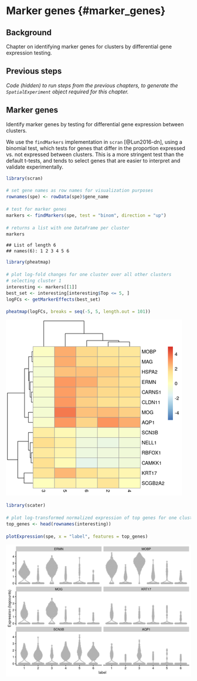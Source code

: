 # Marker genes {#marker_genes}


## Background

Chapter on identifying marker genes for clusters by differential gene expression testing.



## Previous steps

*Code (hidden) to run steps from the previous chapters, to generate the `SpatialExperiment` object required for this chapter.*





## Marker genes

Identify marker genes by testing for differential gene expression between clusters.

We use the `findMarkers` implementation in `scran` [@Lun2016-dn], using a binomial test, which tests for genes that differ in the proportion expressed vs. not expressed between clusters. This is a more stringent test than the default t-tests, and tends to select genes that are easier to interpret and validate experimentally.



```r
library(scran)

# set gene names as row names for visualization purposes
rownames(spe) <- rowData(spe)$gene_name

# test for marker genes
markers <- findMarkers(spe, test = "binom", direction = "up")

# returns a list with one DataFrame per cluster
markers
```

```
## List of length 6
## names(6): 1 2 3 4 5 6
```



```r
library(pheatmap)

# plot log-fold changes for one cluster over all other clusters
# selecting cluster 1
interesting <- markers[[1]]
best_set <- interesting[interesting$Top <= 5, ]
logFCs <- getMarkerEffects(best_set)

pheatmap(logFCs, breaks = seq(-5, 5, length.out = 101))
```

<img src="marker_genes_files/figure-html/marker_genes_heatmap-1.png" width="480" />



```r
library(scater)

# plot log-transformed normalized expression of top genes for one cluster
top_genes <- head(rownames(interesting))

plotExpression(spe, x = "label", features = top_genes)
```

<img src="marker_genes_files/figure-html/marker_genes_expression-1.png" width="672" />


